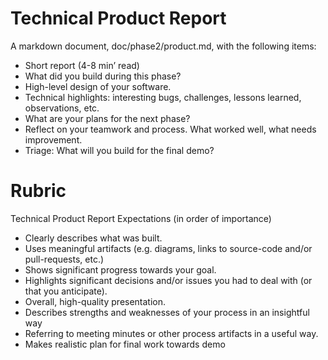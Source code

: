 # Technical Product Report

A markdown document, doc/phase2/product.md, with the following items:
-   Short report (4-8 min’ read)
-   What did you build during this phase?
-   High-level design of your software.
-   Technical highlights: interesting bugs, challenges, lessons learned, observations, etc.
-   What are your plans for the next phase?
-   Reflect on your teamwork and process. What worked well, what  needs improvement.
-   Triage: What will you build for the final demo?

# Rubric

Technical Product Report Expectations (in order of importance)
-   Clearly describes what was built.
-   Uses meaningful artifacts (e.g. diagrams, links to source-code and/or pull-requests, etc.)
-   Shows significant progress towards your goal.
-   Highlights significant decisions and/or issues you had to deal with (or that you anticipate).
-   Overall, high-quality presentation.
-   Describes strengths and weaknesses of your process in an insightful way
-   Referring to meeting minutes or other process artifacts in a useful way.
-   Makes realistic plan for final work towards demo
